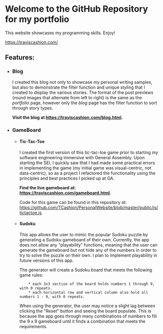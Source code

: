 # Welcome to the GitHub Repository for my portfolio
     
This website showcases my programming skills. Enjoy! 

https://traviscashion.com/

## Features: 

* ### Blog 
     I created this blog not only to showcase my personal writing samples, but also to demonstrate the filter function and unique styling that I created to display the various stories. The format of the post previews (round images that alternate from left to right) is the same as the *portfolio* page, however only the *blog* page has the filter function to sort through story types. 

     **Visit the blog at https://traviscashion.com/blog.html.** 

* ### GameBoard
    *  #### Tic-Tac-Toe
         I created the first version of this tic-tac-toe game prior to starting my software engineering immersive with General Assembly. Upon starting the SEI, I quickly saw that I had made some practical errors in implementing the game (my initial game was visual-centric, not data-centric), so as a project I refactored the functionality using the principles and best practices I picked up at GA. 
         
         **Find the live gameboard at: https://traviscashion.com/gameboard.html.**

         Code for this game can be found in this repository at: https://github.com/TCashion/PersonalWebsite/blob/master/public/js/tictactoe.js. 
     

    *  #### Sudoku

          This app allows the user to mimic the popular Sudoku puzzle by generating a Sudoku gameboard of their own. Currently, the app does not allow any "playability" functions, meaning that the user can generate the gameboard but not hide any of the numbers in order to try to solve the puzzle on their own. I plan to implement playability in future versions of this app. 

          The generator will create a Sudoku board that meets the following game rules: 

               * each 3x3 section of the board holds numbers 1 through 9, with 0 repeats. 
               * each horizontal row and vertical column also hold all numbers 1 - 9, with 0 repeats. 

          When using the generator, the user may notice a slight lag between clicking the "Reset" button and seeing the board populate. This is because the app goes through many combinations of numbers to fill the 9 x 9 gameboard until it finds a combination that meets the requirements. 
